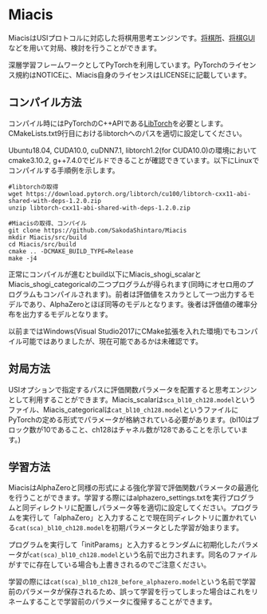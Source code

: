# Miacis
MiacisはUSIプロトコルに対応した将棋用思考エンジンです。[将棋所](http://shogidokoro.starfree.jp/)、[将棋GUI](http://shogigui.siganus.com/)などを用いて対局、検討を行うことができます。

深層学習フレームワークとしてPyTorchを利用しています。PyTorchのライセンス規約はNOTICEに、Miacis自身のライセンスはLICENSEに記載しています。

## コンパイル方法
コンパイル時にはPyTorchのC++APIである[LibTorch](https://pytorch.org/get-started/locally/)を必要とします。CMakeLists.txt9行目におけるlibtorchへのパスを適切に設定してください。

Ubuntu18.04, CUDA10.0, cuDNN7.1, libtorch1.2(for CUDA10.0)の環境においてcmake3.10.2, g++7.4.0でビルドできることが確認できています。以下にLinuxでコンパイルする手順例を示します。

```
#libtorchの取得
wget https://download.pytorch.org/libtorch/cu100/libtorch-cxx11-abi-shared-with-deps-1.2.0.zip
unzip libtorch-cxx11-abi-shared-with-deps-1.2.0.zip

#Miacisの取得、コンパイル
git clone https://github.com/SakodaShintaro/Miacis
mkdir Miacis/src/build
cd Miacis/src/build
cmake .. -DCMAKE_BUILD_TYPE=Release
make -j4
```

正常にコンパイルが進むとbuild以下にMiacis_shogi_scalarとMiacis_shogi_categoricalの二つプログラムが得られます(同時にオセロ用のプログラムもコンパイルされます)。前者は評価値をスカラとして一つ出力するモデルであり、AlphaZeroとほぼ同等のモデルとなります。後者は評価値の確率分布を出力するモデルとなります。

以前まではWindows(Visual Studio2017にCMake拡張を入れた環境)でもコンパイル可能ではありましたが、現在可能であるかは未確認です。

## 対局方法
USIオプションで指定するパスに評価関数パラメータを配置すると思考エンジンとして利用することができます。Miacis_scalarは```sca_bl10_ch128.model```というファイル、Miacis_categoricalは```cat_bl10_ch128.model```というファイルにPyTorchの定める形式でパラメータが格納されている必要があります。(bl10はブロック数が10であること、ch128はチャネル数が128であることを示しています。)

## 学習方法
MiacisはAlphaZeroと同様の形式による強化学習で評価関数パラメータの最適化を行うことができます。学習する際にはalphazero_settings.txtを実行プログラムと同ディレクトリに配置しパラメータ等を適切に設定してください。プログラムを実行して「alphaZero」と入力することで現在同ディレクトリに置かれている```cat(sca)_bl10_ch128.model```を初期パラメータとした学習が始まります。

プログラムを実行して「initParams」と入力するとランダムに初期化したパラメータが```cat(sca)_bl10_ch128.model```という名前で出力されます。同名のファイルがすでに存在している場合も上書きされるのでご注意ください。

学習の際には```cat(sca)_bl10_ch128_before_alphazero.model```という名前で学習前のパラメータが保存されるため、誤って学習を行ってしまった場合はこれをリネームすることで学習前のパラメータに復帰することができます。